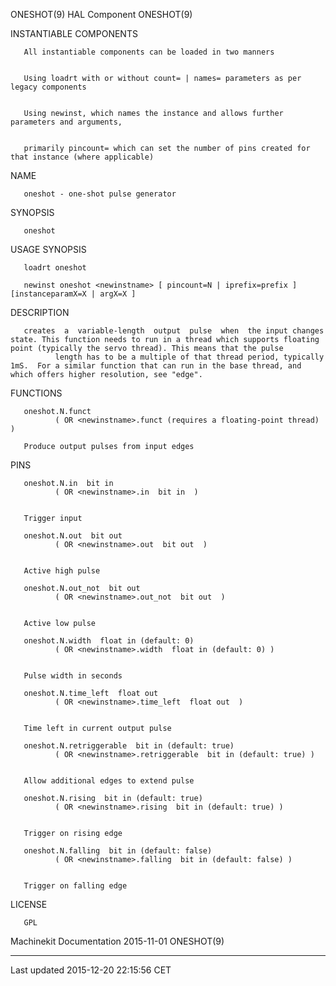 ONESHOT(9) HAL Component ONESHOT(9)

INSTANTIABLE COMPONENTS

       All instantiable components can be loaded in two manners


       Using loadrt with or without count= | names= parameters as per legacy components


       Using newinst, which names the instance and allows further parameters and arguments,


       primarily pincount= which can set the number of pins created for that instance (where applicable)

NAME

       oneshot - one-shot pulse generator

SYNOPSIS

       oneshot

USAGE SYNOPSIS

       loadrt oneshot

       newinst oneshot <newinstname> [ pincount=N | iprefix=prefix ] [instanceparamX=X | argX=X ]

DESCRIPTION

       creates  a  variable-length  output  pulse  when  the input changes state. This function needs to run in a thread which supports floating point (typically the servo thread). This means that the pulse
              length has to be a multiple of that thread period, typically 1mS.  For a similar function that can run in the base thread, and which offers higher resolution, see "edge".

FUNCTIONS

       oneshot.N.funct
              ( OR <newinstname>.funct (requires a floating-point thread) )

       Produce output pulses from input edges

PINS

       oneshot.N.in  bit in
              ( OR <newinstname>.in  bit in  )


       Trigger input

       oneshot.N.out  bit out
              ( OR <newinstname>.out  bit out  )


       Active high pulse

       oneshot.N.out_not  bit out
              ( OR <newinstname>.out_not  bit out  )


       Active low pulse

       oneshot.N.width  float in (default: 0)
              ( OR <newinstname>.width  float in (default: 0) )


       Pulse width in seconds

       oneshot.N.time_left  float out
              ( OR <newinstname>.time_left  float out  )


       Time left in current output pulse

       oneshot.N.retriggerable  bit in (default: true)
              ( OR <newinstname>.retriggerable  bit in (default: true) )


       Allow additional edges to extend pulse

       oneshot.N.rising  bit in (default: true)
              ( OR <newinstname>.rising  bit in (default: true) )


       Trigger on rising edge

       oneshot.N.falling  bit in (default: false)
              ( OR <newinstname>.falling  bit in (default: false) )


       Trigger on falling edge

LICENSE

       GPL

Machinekit Documentation 2015-11-01 ONESHOT(9)

------------------------------------------------------------------------

Last updated 2015-12-20 22:15:56 CET



